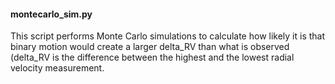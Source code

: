 #### montecarlo_sim.py
This script performs Monte Carlo simulations to calculate how likely it is that binary motion would create a larger delta_RV than what is observed (delta_RV is the difference between the highest and the lowest radial velocity measurement.

